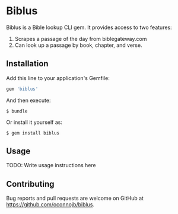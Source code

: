 # Biblus

Biblus is a Bible lookup CLI gem. It provides access to two features:

1. Scrapes a passage of the day from biblegateway.com
2. Can look up a passage by book, chapter, and verse.

## Installation

Add this line to your application's Gemfile:

```ruby
gem 'biblus'
```

And then execute:

    $ bundle

Or install it yourself as:

    $ gem install biblus

## Usage

TODO: Write usage instructions here

<!-- ## Development

After checking out the repo, run `bin/setup` to install dependencies. You can also run `bin/console` for an interactive prompt that will allow you to experiment.

To install this gem onto your local machine, run `bundle exec rake install`. To release a new version, update the version number in `version.rb`, and then run `bundle exec rake release`, which will create a git tag for the version, push git commits and tags, and push the `.gem` file to [rubygems.org](https://rubygems.org). -->

## Contributing

Bug reports and pull requests are welcome on GitHub at https://github.com/oconnojb/biblus.
